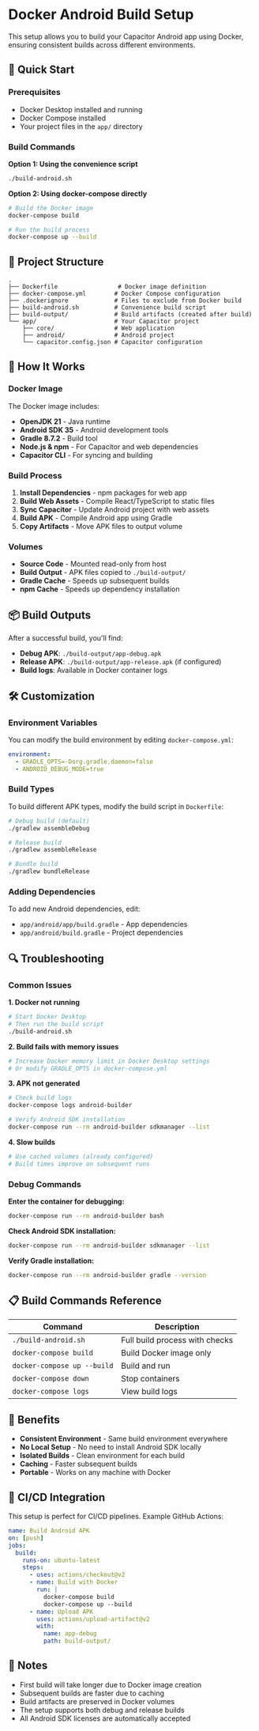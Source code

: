 # Docker Android Build Setup

This setup allows you to build your Capacitor Android app using Docker, ensuring consistent builds across different environments.

## 🚀 Quick Start

### Prerequisites

- Docker Desktop installed and running
- Docker Compose installed
- Your project files in the `app/` directory

### Build Commands

**Option 1: Using the convenience script**

```bash
./build-android.sh
```

**Option 2: Using docker-compose directly**

```bash
# Build the Docker image
docker-compose build

# Run the build process
docker-compose up --build
```

## 📁 Project Structure

```
.
├── Dockerfile                 # Docker image definition
├── docker-compose.yml        # Docker Compose configuration
├── .dockerignore             # Files to exclude from Docker build
├── build-android.sh          # Convenience build script
├── build-output/             # Build artifacts (created after build)
└── app/                      # Your Capacitor project
    ├── core/                 # Web application
    ├── android/              # Android project
    └── capacitor.config.json # Capacitor configuration
```

## 🔧 How It Works

### Docker Image

The Docker image includes:

- **OpenJDK 21** - Java runtime
- **Android SDK 35** - Android development tools
- **Gradle 8.7.2** - Build tool
- **Node.js & npm** - For Capacitor and web dependencies
- **Capacitor CLI** - For syncing and building

### Build Process

1. **Install Dependencies** - npm packages for web app
2. **Build Web Assets** - Compile React/TypeScript to static files
3. **Sync Capacitor** - Update Android project with web assets
4. **Build APK** - Compile Android app using Gradle
5. **Copy Artifacts** - Move APK files to output volume

### Volumes

- **Source Code** - Mounted read-only from host
- **Build Output** - APK files copied to `./build-output/`
- **Gradle Cache** - Speeds up subsequent builds
- **npm Cache** - Speeds up dependency installation

## 📦 Build Outputs

After a successful build, you'll find:

- **Debug APK**: `./build-output/app-debug.apk`
- **Release APK**: `./build-output/app-release.apk` (if configured)
- **Build logs**: Available in Docker container logs

## 🛠️ Customization

### Environment Variables

You can modify the build environment by editing `docker-compose.yml`:

```yaml
environment:
  - GRADLE_OPTS=-Dorg.gradle.daemon=false
  - ANDROID_DEBUG_MODE=true
```

### Build Types

To build different APK types, modify the build script in `Dockerfile`:

```bash
# Debug build (default)
./gradlew assembleDebug

# Release build
./gradlew assembleRelease

# Bundle build
./gradlew bundleRelease
```

### Adding Dependencies

To add new Android dependencies, edit:

- `app/android/app/build.gradle` - App dependencies
- `app/android/build.gradle` - Project dependencies

## 🔍 Troubleshooting

### Common Issues

**1. Docker not running**

```bash
# Start Docker Desktop
# Then run the build script
./build-android.sh
```

**2. Build fails with memory issues**

```bash
# Increase Docker memory limit in Docker Desktop settings
# Or modify GRADLE_OPTS in docker-compose.yml
```

**3. APK not generated**

```bash
# Check build logs
docker-compose logs android-builder

# Verify Android SDK installation
docker-compose run --rm android-builder sdkmanager --list
```

**4. Slow builds**

```bash
# Use cached volumes (already configured)
# Build times improve on subsequent runs
```

### Debug Commands

**Enter the container for debugging:**

```bash
docker-compose run --rm android-builder bash
```

**Check Android SDK installation:**

```bash
docker-compose run --rm android-builder sdkmanager --list
```

**Verify Gradle installation:**

```bash
docker-compose run --rm android-builder gradle --version
```

## 📋 Build Commands Reference

| Command                     | Description                    |
| --------------------------- | ------------------------------ |
| `./build-android.sh`        | Full build process with checks |
| `docker-compose build`      | Build Docker image only        |
| `docker-compose up --build` | Build and run                  |
| `docker-compose down`       | Stop containers                |
| `docker-compose logs`       | View build logs                |

## 🎯 Benefits

- **Consistent Environment** - Same build environment everywhere
- **No Local Setup** - No need to install Android SDK locally
- **Isolated Builds** - Clean environment for each build
- **Caching** - Faster subsequent builds
- **Portable** - Works on any machine with Docker

## 🔄 CI/CD Integration

This setup is perfect for CI/CD pipelines. Example GitHub Actions:

```yaml
name: Build Android APK
on: [push]
jobs:
  build:
    runs-on: ubuntu-latest
    steps:
      - uses: actions/checkout@v2
      - name: Build with Docker
        run: |
          docker-compose build
          docker-compose up --build
      - name: Upload APK
        uses: actions/upload-artifact@v2
        with:
          name: app-debug
          path: build-output/
```

## 📝 Notes

- First build will take longer due to Docker image creation
- Subsequent builds are faster due to caching
- Build artifacts are preserved in Docker volumes
- The setup supports both debug and release builds
- All Android SDK licenses are automatically accepted
